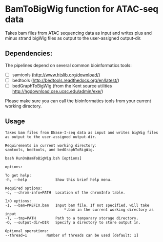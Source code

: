 # BamToBigWig function for ATAC-seq data
Takes bam files from ATAC sequencing data as input and writes plus and minus strand bigWig files as output to the user-assigned output-dir.

## Dependencies: 

The pipelines depend on several common bioinformatics tools: 
- [ ] samtools (http://www.htslib.org/download/)
- [ ] bedtools (http://bedtools.readthedocs.org/en/latest/)
- [ ] bedGraphToBigWig (from the Kent source utilities http://hgdownload.cse.ucsc.edu/admin/exe/)

Please make sure you can call the bioinformatics tools from your current working directory.  

## Usage

```
Takes bam files from DNase-I-seq data as input and writes bigWig files as output to the user-assigned output-dir.
    
Requirements in current working directory:
samtools, bedtools, and bedGraphToBigWig.
    
bash RunOnBamToBigWig.bsh [options]
    
options:
    
To get help:
-h, --help             Show this brief help menu.
    
Required options:
-c, --chrom-info=PATH  Location of the chromInfo table.
    
I/O options:
-I, --bam=PREFIX.bam   Input bam file. If not specified, will take
                           *.bam in the current working directory as input
-T, --tmp=PATH         Path to a temporary storage directory.
-O, --output-dir=DIR   Specify a directory to store output in.
    
Optional operations:
--thread=1         Number of threads can be used [default: 1]
```
